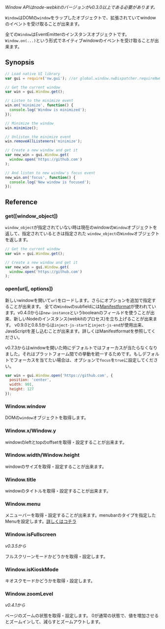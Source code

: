 
_Window APIはnode-webkitのバージョンがv0.3.0以上である必要があります。_

`Window`はDOMの`window`をラップしたオブジェクトで、拡張されていてwindowのイベントを受け取ることが出来ます。

全ての`Window`はEventEmitterのインスタンスオブジェクトです。
`Window.on(...)`という形式でネイティブwindowのイベントを受け取ることが出来ます。

## Synopsis

```javascript
// Load native UI library
var gui = require('nw.gui'); //or global.window.nwDispatcher.requireNwGui() (see https://github.com/rogerwang/node-webkit/issues/707)

// Get the current window
var win = gui.Window.get();

// Listen to the minimize event
win.on('minimize', function() {
  console.log('Window is minimized');
});

// Minimize the window
win.minimize();

// Unlisten the minimize event
win.removeAllListeners('minimize');

// Create a new window and get it
var new_win = gui.Window.get(
  window.open('https://github.com')
);

// And listen to new window's focus event
new_win.on('focus', function() {
  console.log('New window is focused');
});

```

## Reference


### get([window_object])

`window_object`が指定されていない時は現在のwindowの`Window`オブジェクトを返して、指定されているときは指定された
`window_object`の`Window`オブジェクトを返します。

```javascript
// Get the current window
var win = gui.Window.get();

// Create a new window and get it
var new_win = gui.Window.get(
  window.open('https://github.com')
);
```


### open(url[, options])

新しいwindowを開いて`url`をロードします。さらにオプションを追加で指定することが出来ます。
全ての`Window`のsubfieldには[Manifestformat](https://github.com/rogerwang/node-webkit/wiki/Manifest-format)が使われています。v0.4.0からは`new-instance`というbooleanのフィールドを使うことが出来、新しいNodeのインスタンス(webkitのプロセス)を立ち上げることが出来ます。
v0.9.0と0.8.5からは`inject-js-start`と`inject-js-end`が使用出来、JavaScriptを差し込むことが出来ます。詳しくはManifestformatを参照してください。

v0.7.3からはwindowを開いた時にデフォルトではフォーカスが当たらなくなりました。それはプラットフォーム間での挙動を統一するためです。もしデフォルトでフォーカスを当てたい場合は、オプションで`focus`を`true`に設定してください。

```javascript
var win = gui.Window.open('https://github.com', {
  position: 'center',
  width: 901,
  height: 127
});
```


### Window.window

DOMの`window`オブジェクトを取得します。


### Window.x/Window.y

windowのleftとtopのoffsetを取得・設定することが出来ます。


### Window.width/Window.height

windowのサイズを取得・設定することが出来ます。


### Window.title

windowのタイトルを取得・設定することが出来ます。


### Window.menu

メニューバーを取得・設定することが出来ます。menubarのタイプを指定したMenuを設定します。[詳しくはコチラ](https://github.com/rogerwang/node-webkit/wiki/Menu)


### Window.isFullscreen

_v0.3.5から_

フルスクリーンモードかどうかを取得・設定します。


### Window.isKioskMode

キオスクモードかどうかを取得・設定します。


### Window.zoomLevel

_v0.4.1から_

ページのズームの状態を取得・設定します。
0が通常の状態で、値を増加させるとズームインして、減らすとズームアウトします。





